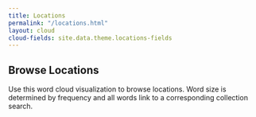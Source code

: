 ```yaml
---
title: Locations
permalink: "/locations.html"
layout: cloud
cloud-fields: site.data.theme.locations-fields
---
```


## Browse Locations

Use this word cloud visualization to browse locations.
Word size is determined by frequency and all words link to a corresponding collection search.
